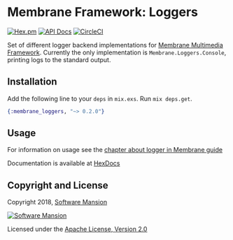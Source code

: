 # Membrane Framework: Loggers

[![Hex.pm](https://img.shields.io/hexpm/v/membrane_loggers.svg)](https://hex.pm/packages/membrane_loggers)
[![API Docs](https://img.shields.io/badge/api-docs-yellow.svg?style=flat)](https://hexdocs.pm/membrane_loggers/)
[![CircleCI](https://circleci.com/gh/membraneframework/membrane-loggers.svg?style=svg)](https://circleci.com/gh/membraneframework/membrane-loggers)

Set of different logger backend implementations for [Membrane Multimedia Framework](https://membraneframework.org).
Currently the only implementation is `Membrane.Loggers.Console`, printing logs to the standard output.

## Installation

Add the following line to your `deps` in `mix.exs`. Run `mix deps.get`.

```elixir
{:membrane_loggers, "~> 0.2.0"}
```

## Usage

For information on usage see the [chapter about logger in Membrane guide](https://www.membraneframework.org/guide/v0.3/logger.html)

Documentation is available at [HexDocs](https://hexdocs.pm/membrane_element_portaudio/)

## Copyright and License

Copyright 2018, [Software Mansion](https://swmansion.com/?utm_source=git&utm_medium=readme&utm_campaign=membrane)

[![Software Mansion](https://membraneframework.github.io/static/logo/swm_logo_readme.png)](https://swmansion.com/?utm_source=git&utm_medium=readme&utm_campaign=membrane)

Licensed under the [Apache License, Version 2.0](LICENSE)
